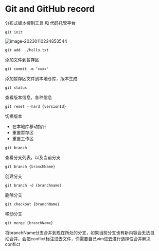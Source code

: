 # Git and GitHub record

分布式版本控制工具 和 代码托管平台

`git init`

![image-20230110224853544](/Users/iceee/Documents/note/git-github/img/image-20230110224853544.png)

 

`git add  ./hello.txt`

添加文件到暂存区



`git commit -m "xxxx"`

添加暂存区文件到本地仓库，版本生成



`git status`

查看版本信息，各种信息



`git reset --hard {versionId}`

切换版本

- 在本地库移动指针
- 重置暂存区
- 重置工作区



`git branch`

查看分支列表，以及当前分支



`git branch {branchName}`

创建分支



`git branch -d (branchname)`

删除分支	



`git checkout {branchName}`

移动分支



`git merge {branchName}`

将branchName分支合并到现在所处的分支，如果当前分支也有新内容会无法自动合并，会把conflict标注进去文件，你需要自己vim进去进行选择性合并解决conflict

